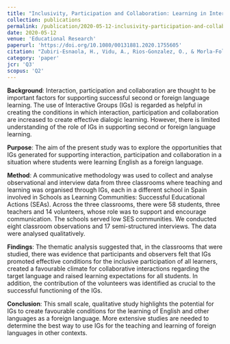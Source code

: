 ```yaml
---
title: "Inclusivity, Participation and Collaboration: Learning in Interactive Groups"
collection: publications
permalink: /publication/2020-05-12-inclusivity-participation-and-collaboration
date: 2020-05-12
venue: 'Educational Research'
paperurl: 'https://doi.org/10.1080/00131881.2020.1755605'
citation: "Zubiri-Esnaola, H., Vidu, A., Rios-Gonzalez, O., & Morla-Folch, T. (2020). Inclusivity, Participation and Collaboration: Learning in Interactive Groups."
category: 'paper'
jcr: 'Q3'
scopus: 'Q2'
---
```


**Background**: Interaction, participation and collaboration are thought to be important factors for supporting successful second or foreign language learning. The use of Interactive Groups (IGs) is regarded as helpful in creating the conditions in which interaction, participation and collaboration are increased to create effective dialogic learning. However, there is limited understanding of the role of IGs in supporting second or foreign language learning.

**Purpose**: The aim of the present study was to explore the opportunities that IGs generated for supporting interaction, participation and collaboration in a situation where students were learning English as a foreign language.

**Method**: A communicative methodology was used to collect and analyse observational and interview data from three classrooms where teaching and learning was organised through IGs, each in a different school in Spain involved in Schools as Learning Communities: Successful Educational Actions (SEAs). Across the three classrooms, there were 58 students, three teachers and 14 volunteers, whose role was to support and encourage communication. The schools served low SES communities. We conducted eight classroom observations and 17 semi-structured interviews. The data were analysed qualitatively.

**Findings**: The thematic analysis suggested that, in the classrooms that were studied, there was evidence that participants and observers felt that IGs promoted effective conditions for the inclusive participation of all learners, created a favourable climate for collaborative interactions regarding the target language and raised learning expectations for all students. In addition, the contribution of the volunteers was identified as crucial to the successful functioning of the IGs.

**Conclusion**: This small scale, qualitative study highlights the potential for IGs to create favourable conditions for the learning of English and other languages as a foreign language. More extensive studies are needed to determine the best way to use IGs for the teaching and learning of foreign languages in other contexts.
